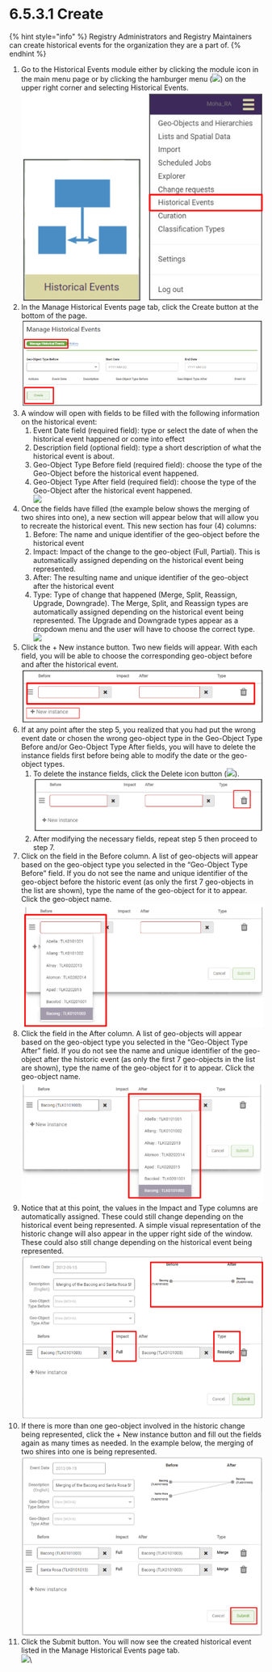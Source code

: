 # 6.5.3.1 Create

{% hint style="info" %}
Registry Administrators and Registry Maintainers can create historical events for the organization they are a part of.
{% endhint %}

1. Go to the Historical Events module either by clicking the module icon in the main menu page or by clicking the hamburger menu (![](https://lh5.googleusercontent.com/H3tS5zDSURiDer5lhQIgP8OeRy9E5SqiQucIDYS1Gd93gd0LGj9afNdH7qsLV635Pj-mfaWI-hMaLxbqdAqfKDXcqXCtfM\_eMWSsJ\_tn9vYybTU1qlQ3LGLm0lt8I5r5\_qYVKkTvyPoRHfjoAEXE0d2Yr6xJ\_YhhGQTUTZ3ayn7eohKRkLuX\_Wbo)) on the upper right corner and selecting Historical Events.\
   ![](<../../../../../.gitbook/assets/image (1) (1).png>)
2. In the Manage Historical Events page tab, click the Create button at the bottom of the page.\
   ![](<../../../../../.gitbook/assets/image (30).png>)
3. A window will open with fields to be filled with the following information on the historical event:&#x20;
   1. Event Date field (required field): type or select the date of when the historical event happened or come into effect&#x20;
   2. Description field (optional field): type a short description of what the historical event is about.&#x20;
   3. Geo-Object Type Before field (required field): choose the type of the Geo-Object before the historical event happened.&#x20;
   4. Geo-Object Type After field (required field): choose the type of the Geo-Object after the historical event happened.\
      ![](https://lh3.googleusercontent.com/fvtZZLCyV9gihKGGcmgv0iM6OuISIbe30ExLKza2FxKlam7v\_6rxZtJP1CM\_98TD9yOCV5rur\_\_Fm32lr4\_pQRSzn86zX3pFjTuHwTZnVDR1fjOmQx1Pv7M4yrhd7Ex9k1t25ja4Pu6n6Ha2EifSLK33CB8vrcJiuuy3vFODuH9nokHqDCGFETMR)
4. Once the fields have filled (the example below shows the merging of two shires into one), a new section will appear below that will allow you to recreate the historical event. This new section has four (4) columns:&#x20;
   1. Before: The name and unique identifier of the geo-object before the historical event&#x20;
   2. Impact: Impact of the change to the geo-object (Full, Partial). This is automatically assigned depending on the historical event being represented.&#x20;
   3. After: The resulting name and unique identifier of the geo-object after the historical event&#x20;
   4. Type: Type of change that happened (Merge, Split, Reassign, Upgrade, Downgrade). The Merge, Split, and Reassign types are automatically assigned depending on the historical event being represented. The Upgrade and Downgrade types appear as a dropdown menu and the user will have to choose the correct type.\
      ![](https://lh6.googleusercontent.com/u177VjZigZbHLJOTWFa8M\_Hc-akwNj6a-DL\_Cpq0tPvsN15QBx8ACqN5HDxXA25va9MJbk1kEGCyTyT8rPNhRs1aw9xd1xU4YASAtAzKL2mu\_8fAJKy0MTG9v3HtpJNfLCR0sMIO2QeFakcYwiJw8uiNdTp\_XilTv4OKxilMAZJ5ZreAio-8cnv8)
5. Click the + New instance button. Two new fields will appear. With each field, you will be able to choose the corresponding geo-object before and after the historical event.\
   ![](<../../../../../.gitbook/assets/image (4) (3).png>)
6. If at any point after the step 5, you realized that you had put the wrong event date or chosen the wrong geo-object type in the Geo-Object Type Before and/or Geo-Object Type After fields, you will have to delete the instance fields first before being able to modify the date or the geo-object types.
   1. To delete the instance fields, click the Delete icon button (![](https://lh5.googleusercontent.com/BqJIZs4hQ6BtecNvr\_N16-ii0-If7Z4JYQovEF8KuO-Osz3YymvJXdr\_TZIQNvR9JKU3TRWn1PKNnnTdcly1ydoiBQIViXLhs\_4fm4K4QBbdZt0e8QNt2Z2t4UauMs20rUQ8GzwrDXOpNgzNPxvBzIwyQANF9DS02PzgTIBCCblq\_UVpNvCeJcYu)).\
      ![](<../../../../../.gitbook/assets/image (69).png>)
   2. After modifying the necessary fields, repeat step 5 then proceed to step 7.
7. Click on the field in the Before column. A list of geo-objects will appear based on the geo-object type you selected in the “Geo-Object Type Before” field. If you do not see the name and unique identifier of the geo-object before the historic event (as only the first 7 geo-objects in the list are shown), type the name of the geo-object for it to appear. Click the geo-object name.\
   ![](<../../../../../.gitbook/assets/image (64).png>)
8. Click the field in the After column. A list of geo-objects will appear based on the geo-object type you selected in the “Geo-Object Type After” field. If you do not see the name and unique identifier of the geo-object after the historic event (as only the first 7 geo-objects in the list are shown), type the name of the geo-object for it to appear. Click the geo-object name.\
   ![](<../../../../../.gitbook/assets/image (54).png>)
9. Notice that at this point, the values in the Impact and Type columns are automatically assigned. These could still change depending on the historical event being represented. A simple visual representation of the historic change will also appear in the upper right side of the window. These could also still change depending on the historical event being represented.\
   ![](<../../../../../.gitbook/assets/image (17).png>)
10. If there is more than one geo-object involved in the historic change being represented, click the + New instance button and fill out the fields again as many times as needed. In the example below, the merging of two shires into one is being represented.\
    ![](<../../../../../.gitbook/assets/image (68).png>)
11. Click the Submit button. You will now see the created historical event listed in the Manage Historical Events page tab.\
    ![](https://lh5.googleusercontent.com/8Xqo2dlwxOBYceZ0mTYZzrfvY9Yj1ohaZ207JKjNXIwaGF4OleAdNeCO2fKp7KFwJRCv45BWLH3DxAX5B9Qk\_NEu9CLkvOUru\_Upn\_Amh4MPkj40Jvmvwx1aONQ7vnmVBr7LPb\_fgN7tNyPupKLqZnn34vuzxskMKmrnEipmsnxaoIPutUSt3bOx)\


